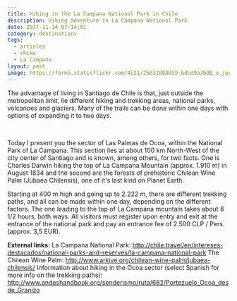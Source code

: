 ```yaml
---
title: Hiking in the La Campana National Park in Chile
description: Hiking adventure in La Campana National Park
date: 2017-11-14 07:14:01
category: destinations
tags:
  - articles
  - chike
  - La Campana
layout: post
image: https://farm5.staticflickr.com/4521/26631808859_bdcd9a3b00_o.jpg
---
```

The advantage of living in Santiago de Chile is that, just outside the metropolitan limit, lie different hiking and trekking areas, national parks, volcanoes and glaciers. Many of the trails can be done within one days with options of expanding it to two days.

<amp-img src="https://farm5.staticflickr.com/4521/26631808859_bdcd9a3b00_o.jpg" width="1000" height="1334" alt="Hiking Chile National Park La Campana - Las Palmas de Ocoa Sector" layout="responsive"></amp-img>
<br>
<!--more-->

Today I present you the sector of Las Palmas de Ocoa, within the National Park of La Campana. This section lies at about 100 km North-West of the city center of Santiago and is known, among others, for two facts. One is Charles Darwin hiking the top of La Campana Mountain (approx. 1.910 m) in August 1834 and the second are the forests of prehistoric Chilean Wine Palm (Jubaea Chilensis), one of it's last kind on Planet Earth.

<amp-img src="https://farm5.staticflickr.com/4521/26631808859_bdcd9a3b00_o.jpg" width="1000" height="1334" alt="Hiking and Packrafting Hemavan Tärnaby" layout="responsive"></amp-img>

Starting at 400 m high and going up to 2.222 m, there are different trekking paths, and all can be made within one day, depending on the different factors. The one leading to the top of La Campana mountain takes about 8 1/2 hours, both ways. All visitors must register upon entry and exit at the entrance of the national park and pay an entrance fee of 2.500 CLP / Pers. (approx. 3,5 EUR).

<amp-img src="https://farm5.staticflickr.com/4572/38352412876_6778730920_o.jpg" width="1334" height="1000" alt="Hiking Chile National Park La Campana - Las Palmas de Ocoa Sector" layout="responsive"></amp-img>

**External links:**
La Campana National Park:  http://chile.travel/en/intereses-destacados/national-parks-and-reserves/la-campana-national-park
The Chilean Wine Palm: http://www.arkive.org/chilean-wine-palm/jubaea-chilensis/
Information about hiking in the Ocoa sector (select Spanish for more info on the trekking paths): http://www.andeshandbook.org/senderismo/ruta/682/Portezuelo_Ocoa_desde_Granizo
